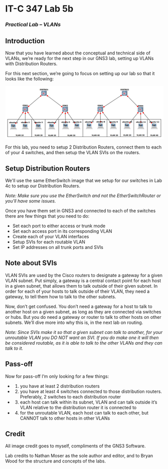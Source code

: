 # IT-C 347 Lab 5b
### *Practical Lab – VLANs*
## Introduction

Now that you have learned about the conceptual and technical side of VLANs, we’re ready for the next step in our GNS3 lab, setting up VLANs with Distribution Routers.

For this next section, we’re going to focus on setting up our lab so that it looks like the following:

![Completed Lab 5](/assets/images/gns3/Lab-5.png "Completed Lab 5")

For this lab, you need to setup 2 Distribution Routers, connect them to each of your 4 switches, and then setup the VLAN SVIs on the routers.  

## Setup Distribution Routers

We'll use the same EtherSwitch image that we setup for our switches in Lab 4c to setup our Distribution Routers.

*Note: Make sure you use the EtherSwitch and not the EtherSwitchRouter or you'll have some issues.*

Once you have them set in GNS3 and connected to each of the switches there are few things that you need to do:
-	Set each port to either access or trunk mode
-	Set each access port in its corresponding VLAN
-	Create each of your VLAN interfaces
-	Setup SVIs for each routable VLAN 
-	Set IP addresses on all trunk ports and SVIs

## Note about SVIs

VLAN SVIs are used by the Cisco routers to designate a gateway for a given VLAN subnet. Put simply, a gateway is a central contact point for each host in a given subnet, that allows them to talk outside of their given subnet. In order for each of your hosts to talk outside of their VLAN, they need a gateway, to tell them how to talk to the other subnets. 

Now, don’t get confused. You don’t need a gateway for a host to talk to another host on a given subnet, as long as they are connected via switches or hubs. But you do need a gateway or router to talk to other hosts on other subnets. We’ll dive more into why this is, in the next lab on routing. 

*Note: Since SVIs make it so that a given subnet can talk to another, for your unroutable VLAN you DO NOT want an SVI. If you do make one it will then be considered routable, as it is able to talk to the other VLANs and they can talk to it.*

## Pass-off

Now for pass-off I’m only looking for a few things:
-	1) you have at least 2 distribution routers
-	2) you have at least 4 switches connected to those distribution routers. Preferably, 2 switches to each distribution router
-	3) each host can talk within its subnet, VLAN and can talk outside it’s VLAN relative to the distribution router it is connected to
-	4) for the unroutable VLAN, each host can talk to each other, but CANNOT talk to other hosts in other VLANs

## Credit

All image credit goes to myself, compliments of the GNS3 Software.

Lab credits to Nathan Moser as the sole author and editor, and to Bryan Wood for the structure and concepts of the labs.
